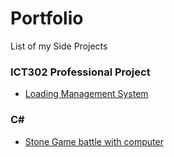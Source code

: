 # Portfolio
List of my Side Projects

### ICT302 Professional Project
+ [Loading Management System](https://github.com/Diren52/Truck-n-Load)

### C#
+ [Stone Game battle with computer](https://github.com/Diren52/Stone-Game)

